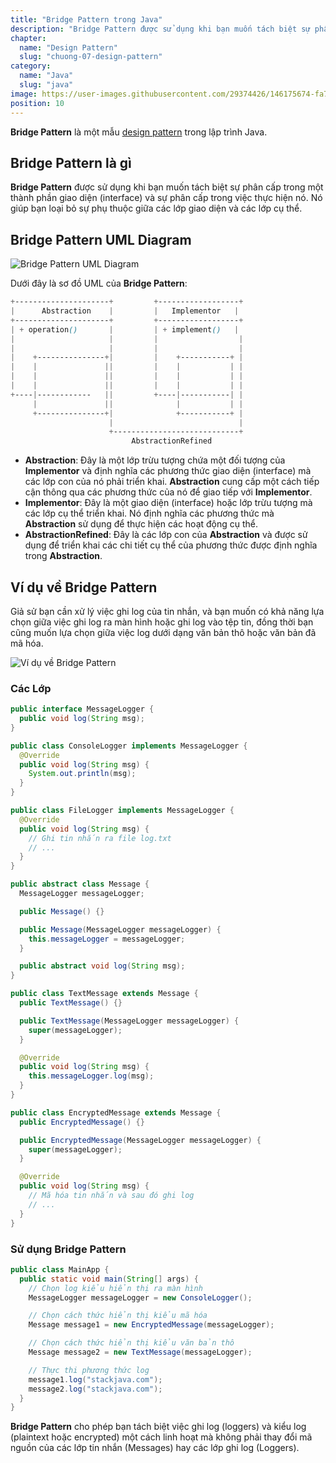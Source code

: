 ```yaml
---
title: "Bridge Pattern trong Java"
description: "Bridge Pattern được sử dụng khi bạn muốn tách biệt sự phân cấp trong một thành phần giao diện (interface) và sự phân cấp trong việc thực hiện nó."
chapter:
  name: "Design Pattern"
  slug: "chuong-07-design-pattern"
category:
  name: "Java"
  slug: "java"
image: https://user-images.githubusercontent.com/29374426/146175674-fa7e09f7-4e42-485e-a2b5-8c664601b203.png
position: 10
---
```


**Bridge Pattern** là một mẫu [design pattern](/bai-viet/java/design-pattern-la-gi-design-pattern-trong-java) trong lập trình Java.

## Bridge Pattern là gì

**Bridge Pattern** được sử dụng khi bạn muốn tách biệt sự phân cấp trong một thành phần giao diện (interface) và sự phân cấp trong việc thực hiện nó. Nó giúp bạn loại bỏ sự phụ thuộc giữa các lớp giao diện và các lớp cụ thể.

## Bridge Pattern UML Diagram

![Bridge Pattern UML Diagram](https://github.com/techmely/hoc-lap-trinh/assets/29374426/9db8f51f-c12d-4b0c-85a3-646d9c369633)

Dưới đây là sơ đồ UML của **Bridge Pattern**:

```scss
+---------------------+         +------------------+
|      Abstraction    |         |   Implementor   |
+---------------------+         +------------------+
| + operation()       |         | + implement()   |
|                     |         |                  |
|                     |         |                  |
|    +---------------+|         |    +-----------+ |
|    |               ||         |    |           | |
|    |               ||         |    |           | |
|    |               ||         |    |           | |
+----|------------   ||         +----|-----------| |
     |               ||              |           | |
     +---------------+|              +-----------+ |
                      |                            |
                      +----------------------------+
                           AbstractionRefined
```

- **Abstraction**: Đây là một lớp trừu tượng chứa một đối tượng của **Implementor** và định nghĩa các phương thức giao diện (interface) mà các lớp con của nó phải triển khai. **Abstraction** cung cấp một cách tiếp cận thông qua các phương thức của nó để giao tiếp với **Implementor**.
- **Implementor**: Đây là một giao diện (interface) hoặc lớp trừu tượng mà các lớp cụ thể triển khai. Nó định nghĩa các phương thức mà **Abstraction** sử dụng để thực hiện các hoạt động cụ thể.
- **AbstractionRefined**: Đây là các lớp con của **Abstraction** và được sử dụng để triển khai các chi tiết cụ thể của phương thức được định nghĩa trong **Abstraction**.

## Ví dụ về Bridge Pattern

Giả sử bạn cần xử lý việc ghi log của tin nhắn, và bạn muốn có khả năng lựa chọn giữa việc ghi log ra màn hình hoặc ghi log vào tệp tin, đồng thời bạn cũng muốn lựa chọn giữa việc log dưới dạng văn bản thô hoặc văn bản đã mã hóa.

![Ví dụ về Bridge Pattern](https://github.com/techmely/hoc-lap-trinh/assets/29374426/e8c601db-fa4c-4a59-a5fb-e1a5d7e7d92b)

### Các Lớp

```java
public interface MessageLogger {
  public void log(String msg);
}

public class ConsoleLogger implements MessageLogger {
  @Override
  public void log(String msg) {
    System.out.println(msg);
  }
}

public class FileLogger implements MessageLogger {
  @Override
  public void log(String msg) {
    // Ghi tin nhắn ra file log.txt
    // ...
  }
}

public abstract class Message {
  MessageLogger messageLogger;

  public Message() {}

  public Message(MessageLogger messageLogger) {
    this.messageLogger = messageLogger;
  }

  public abstract void log(String msg);
}

public class TextMessage extends Message {
  public TextMessage() {}

  public TextMessage(MessageLogger messageLogger) {
    super(messageLogger);
  }

  @Override
  public void log(String msg) {
    this.messageLogger.log(msg);
  }
}

public class EncryptedMessage extends Message {
  public EncryptedMessage() {}

  public EncryptedMessage(MessageLogger messageLogger) {
    super(messageLogger);
  }

  @Override
  public void log(String msg) {
    // Mã hóa tin nhắn và sau đó ghi log
    // ...
  }
}
```

### Sử dụng Bridge Pattern

```java
public class MainApp {
  public static void main(String[] args) {
    // Chọn log kiểu hiển thị ra màn hình
    MessageLogger messageLogger = new ConsoleLogger();

    // Chọn cách thức hiển thị kiểu mã hóa
    Message message1 = new EncryptedMessage(messageLogger);

    // Chọn cách thức hiển thị kiểu văn bản thô
    Message message2 = new TextMessage(messageLogger);

    // Thực thi phương thức log
    message1.log("stackjava.com");
    message2.log("stackjava.com");
  }
}
```

**Bridge Pattern** cho phép bạn tách biệt việc ghi log (loggers) và kiểu log (plaintext hoặc encrypted) một cách linh hoạt mà không phải thay đổi mã nguồn của các lớp tin nhắn (Messages) hay các lớp ghi log (Loggers).
